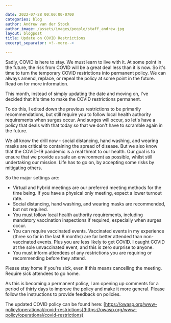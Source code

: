 ```yaml
---

date: 2022-07-28 00:00:00-0700
categories: blog
author: Andrew van der Stock
author_image: /assets/images/people/staff_andrew.jpg
layout: blogpost
title: Update on COVID Restrictions
excerpt_separator: <!--more-->

---
```


Sadly, COVID is here to stay. We must learn to live with it. At some point in the future, the risk from COVID will be a great deal less than it is now. So it's time to turn the temporary COVID restrictions into permanent policy. We can always amend, replace, or repeal the policy at some point in the future. Read on for more information.

<!--more-->

This month, instead of simply updating the date and moving on, I've decided that it's time to make the COVID restrictions permanent.

To do this, I edited down the previous restrictions to be primarily recommendations, but still require you to follow local health authority requirements when surges occur. And surges will occur, so let's have a policy that deals with that today so that we don't have to scramble again in the future.

We all know the drill now - social distancing, hand washing, and wearing masks are critical to containing the spread of disease. But we also know that the COVID-19 pandemic is a real threat to our health. Our goal is to ensure that we provide as safe an environment as possible, whilst still undertaking our mission. Life has to go on, by accepting some risks by mitigating others.

So the major settings are:

- Virtual and hybrid meetings are our preferred meeting methods for the time being. If you have a physical only meeting, expect a lower turnout rate.
- Social distancing, hand washing, and wearing masks are recommended, but not required.
- You must follow local health authority requirements, including mandatory vaccination inspections if required, especially when surges occur.
- You can require vaccinated events. Vaccinated events in my experience (three so far in the last 8 months) are far better attended than non-vaccinated events. Plus you are less likely to get COVID. I caught COVID at the sole unvaccinated event, and this is zero surprise to anyone.
- You must inform attendees of any restrictions you are requiring or recommending before they attend.

Please stay home if you're sick, even if this means cancelling the meeting. Require sick attendees to go home.

As this is becoming a permanent policy, I am opening up comments for a period of thirty days to improve the policy and make it more general. Please follow the instructions to provide feedback on policies.

The updated COVID policy can be found here: [https://owasp.org/www-policy/operational/covid-restrictions](https://owasp.org/www-policy/operational/covid-restrictions)
